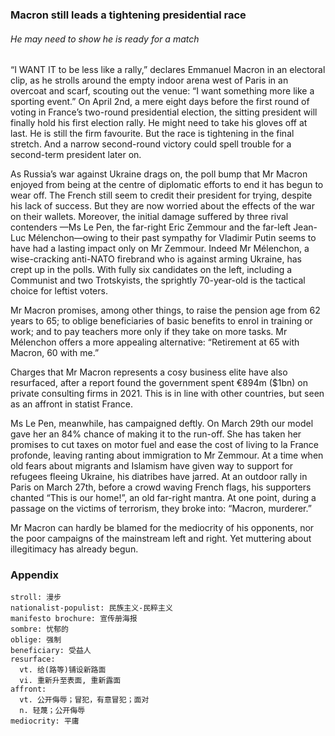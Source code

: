 ### Macron still leads a tightening presidential race

###### He may need to show he is ready for a match

“I WANT IT to be less like a rally,” declares Emmanuel Macron in an electoral clip, as he strolls around the empty indoor arena west of Paris in an overcoat and scarf, scouting out the venue: “I want something more like a sporting event.” On April 2nd, a mere eight days before the first round of voting in France’s two-round presidential election, the sitting president will finally hold his first election rally. He might need to take his gloves off at last. He is still the firm favourite. But the race is tightening in the final stretch. And a narrow second-round victory could spell trouble for a second-term president later on.

As Russia’s war against Ukraine drags on, the poll bump that Mr Macron enjoyed from being at the centre of diplomatic efforts to end it has begun to wear off. The French still seem to credit their president for trying, despite his lack of success. But they are now worried about the effects of the war on their wallets. Moreover, the initial damage suffered by three rival contenders —Ms Le Pen, the far-right Eric Zemmour and the far-left Jean-Luc Mélenchon—owing to their past sympathy for Vladimir Putin seems to have had a lasting impact only on Mr Zemmour. Indeed Mr Mélenchon, a wise-cracking anti-NATO firebrand who is against arming Ukraine, has crept up in the polls. With fully six candidates on the left, including a Communist and two Trotskyists, the sprightly 70-year-old is the tactical choice for leftist voters.

Mr Macron promises, among other things, to raise the pension age from 62 years to 65; to oblige beneficiaries of basic benefits to enrol in training or work; and to pay teachers more only if they take on more tasks. Mr Mélenchon offers a more appealing alternative: “Retirement at 65 with Macron, 60 with me.”

Charges that Mr Macron represents a cosy business elite have also resurfaced, after a report found the government spent €894m ($1bn) on private consulting firms in 2021. This is in line with other countries, but seen as an affront in statist France.

Ms Le Pen, meanwhile, has campaigned deftly. On March 29th our model gave her an 84% chance of making it to the run-off. She has taken her promises to cut taxes on motor fuel and ease the cost of living to la France profonde, leaving ranting about immigration to Mr Zemmour. At a time when old fears about migrants and Islamism have given way to support for refugees fleeing Ukraine, his diatribes have jarred. At an outdoor rally in Paris on March 27th, before a crowd waving French flags, his supporters chanted “This is our home!”, an old far-right mantra. At one point, during a passage on the victims of terrorism, they broke into: “Macron, murderer.”

Mr Macron can hardly be blamed for the mediocrity of his opponents, nor the poor campaigns of the mainstream left and right. Yet muttering about illegitimacy has already begun.

### Appendix
```
stroll: 漫步
nationalist-populist: 民族主义-民粹主义
manifesto brochure: 宣传册海报
sombre: 忧郁的
oblige: 强制
beneficiary: 受益人
resurface: 
  vt. 给(路等)铺设新路面
  vi. 重新升至表面, 重新露面
affront:
  vt. 公开侮辱；冒犯，有意冒犯；面对
  n. 轻蔑；公开侮辱
mediocrity: 平庸
```